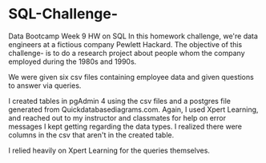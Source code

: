 # SQL-Challenge-
Data Bootcamp Week 9 HW on SQL
In this homework challenge, we're data engineers at a fictious company Pewlett Hackard. The objective of this challenge- 
is to do a research project about people whom the company employed during the 1980s and 1990s. 

We were given six csv files containing employee data and given questions to answer via queries.  

I created tables in pgAdmin 4 using the csv files and a postgres file generated from Quickdatabasediagrams.com. Again, I used Xpert Learning, and reached out to my instructor and classmates for help on error messages I kept getting regarding the data types.  I realized there were columns in the csv that aren't in the created table.  

I relied heavily on Xpert Learning for the queries themselves. 
